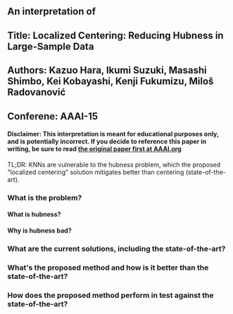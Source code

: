 ## An interpretation of
## Title: Localized Centering: Reducing Hubness in Large-Sample Data
## Authors: Kazuo Hara, Ikumi Suzuki, Masashi Shimbo, Kei Kobayashi, Kenji Fukumizu, Miloš Radovanović
## Conferene: AAAI-15

#### Disclaimer: This interpretation is meant for educational purposes only, and is potentially incorrect. If you decide to reference this paper in writing, be sure to read [the original paper first at AAAI.org](https://www.aaai.org/ocs/index.php/AAAI/AAAI15/paper/view/9898/9922)

TL;DR: KNNs are vulnerable to the hubness problem, which the proposed "localized centering" solution mitigates better than centering (state-of-the-art).

### What is the problem?


#### What is hubness?

#### Why is hubness bad?


### What are the current solutions, including the state-of-the-art?


### What's the proposed method and how is it better than the state-of-the-art?


### How does the proposed method perform in test against the state-of-the-art?
